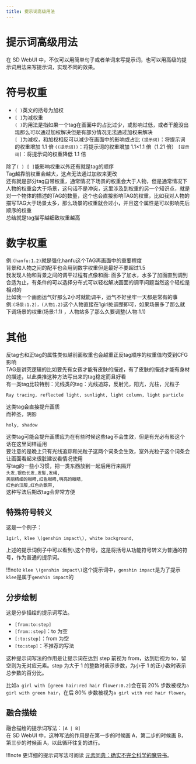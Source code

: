 ```yaml
---
title: 提示词高级用法
---
```


# 提示词高级用法

在 SD WebUI 中，不仅可以用简单句子或者单词来写提示词，也可以用高级的提示词用法来写提示词，实现不同的效果。

# 符号权重

- `( )`英文的括号为加权
- `[ ]`为减权重\
  `( )`的用法是指如果一个tag在画面中的占比过少，或影响过低，或者干脆没出现那么可以通过加权解决但是有部分情况无法通过加权来解决\
  `[ ]`为减权，和加权相反可以减少在画面中的影响或占比
  `(提示词)`：将提示词的权重增加 1.1 倍
  `((提示词))`：将提示词的权重增加 1.1×1.1 倍（1.21 倍）
  `[提示词]`：将提示词的权重降低 1.1 倍

除了`( ) [ ]`能影响权重以外还有就是tag的顺序\
Tag越靠前权重会越大，这点无法通过加权来更改\
还有就是部分tag自带权重，通常情况下场景的权重会大于人物，但是通常情况下人物的权重会大于场景，这句话不是冲突，这里涉及到权重的另一个知识点，就是对一个物体的描述的TAG的数量，这个也会直接影响TAG的权重，比如我对人物的描写TAG大于场景太多，那么场景的权重就会过小，并且这个属性是可以影响先后顺序的权重\
总结就是tag描写越细致权重越高

# 数字权重

例:`(hanfu:1.2)`就是强化hanfu这个TAG再画面中的重要程度\
背景和人物之间的配平也会用到数字权重但是最好不要超过1.5\
我发现人物和背景之间的调平过程有点像和面:
面多了加水，水多了加面直到调到合适为止，有条件的可以选择分布式可以轻松解决画面的调平问题当然这个轻松是相对的\
比如我一个画面运气好那么2小时就能调平，运气不好坐牢一天都是常有的事\
例:`(场景:1.2)，(人物1.2)`这个人物直接在1girl处调整即可，如果场景多了那么就下调场景的权重(场景:1.1)
，人物站多了那么久要调整(人物:1.1)

# 其他

反tag也和正tag的属性类似越前面权重也会越重正反tag顺序的权重值均受到CFG影响\
TAG是讲究逻辑的比如要先有女孩才能有皮肤的描述，有了皮肤的描述才能有身材的描述，以此类推这种方法写出来的tag稳定而且好看\
有一类tag比较特别：光线类的tag：光线追踪，反射光，阳光，光柱，光粒子

```
Ray tracing, reflected light, sunlight, light column, light particle
```

这类tag会直接提升画质\
而神圣，阴影

```
holy, shadow
```

这类tag可能会提升画质应为在有些时候这些tag不会生效，但是有光必有影这个话在这里同样适用\
要注意的是晚上只有光线追踪和光粒子这两个词条会生效，室外光粒子这个词条会让画面看起来很脏建议看情况使用\
写tag的一些小习惯，把一类东西放到一起后用行来隔开\
`头发,银色长发,发髻,发绳,`\
`美丽精细的眼睛,红色眼睛,明亮的眼睛,`\
`红色的汉服,红色的飘带,`\
这种写法后期改tag会非常方便

## 特殊符号转义

这是一个例子：

```
1girl, klee \(genshin impact\), white background,
```

上述的提示词例子中可以看到`\`这个符号，这是将括号从功能符号转义为普通的符号，作为普通的提示词。

!!!note
`klee \(genshin impact\)`这个提示词中，`genshin impact`是为了提示`klee`是属于`genshin impact`的

## 分步绘制

这是分步描绘的提示词写法。

- `[from:to:step]`
- `[from::step]`：to 为空
- `[:to:step]`：from 为空
- `[to:step]`：不推荐的写法

这种提示词写法的作用是让提示词在达到 step 前视为 from，达到后视为 to，留空则为无对应元素。step 为大于 1 的整数时表示步数，为小于
1 的正小数时表示总步数的百分比。

比如`a girl with [green hair:red hair flower:0.2]`会在前 20% 步数被视为`a girl with green hair`，在后 80%
步数被视为`a girl with red hair flower`。

## 融合描绘

融合描绘的提示词写法：`[A | B]`  
在 SD WebUI 中，这种写法的作用是在第一步的时候画 A，第二步的时候画 B，第三步的时候画 A，以此循环往复的进行。

!!!note
更详细的提示词写法可阅读 [元素同典：确实不完全科学的魔导书](https://docs.qq.com/doc/DWFdSTHJtQWRzYk9k)。